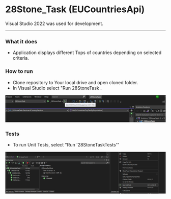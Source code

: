 # 28Stone_Task (EUCountriesApi)

Visual Studio 2022 was used for development.

---
### What it does
- Application displays different Tops of countries depending on selected criteria.

### How to run
- Clone repository to Your local drive and open cloned folder.<br />
- In Visual Studio select "Run 28StoneTask .<br />
<img src = "https://github.com/KOBriedis/28Stone_Task/blob/main/pic/Main.png">

### Tests
- To run Unit Tests, select "Run '28StoneTaskTests'"<br />
<img src = "https://github.com/KOBriedis/28Stone_Task/blob/main/pic/TestPic.png">
